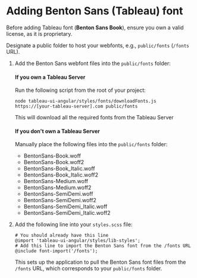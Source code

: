 # Adding Benton Sans (Tableau) font

Before adding Tableau font (**Benton Sans Book**), ensure you own a valid license, as it is proprietary.
    
Designate a public folder to host your webfonts, e.g., `public/fonts` (`/fonts` URL).

1. Add the Benton Sans webfont files into the `public/fonts` folder:

    #### If you own a Tableau Server
    Run the following script from the root of your project:
    ```
    node tableau-ui-angular/styles/fonts/downloadFonts.js https://[your-tableau-server].com public/fonts
    ```
    This will download all the required fonts from the Tableau Server
    #### If you don't own a Tableau Server
    Manually place the following files into the `public/fonts` folder:
    - BentonSans-Book.woff
    - BentonSans-Book.woff2
    - BentonSans-Book_Italic.woff
    - BentonSans-Book_Italic.woff2
    - BentonSans-Medium.woff
    - BentonSans-Medium.woff2
    - BentonSans-SemiDemi.woff
    - BentonSans-SemiDemi.woff2
    - BentonSans-SemiDemi_Italic.woff
    - BentonSans-SemiDemi_Italic.woff2

2. Add the following line into your `styles.scss` file:
    ```
    # You should already have this line
    @import 'tableau-ui-angular/styles/lib-styles';
    # Add this line to import the Benton Sans font from the /fonts URL
    @include font-import('/fonts');
    ```

    This sets up the application to pull the Benton Sans font files from the `/fonts` URL, which corresponds to your `public/fonts` folder.